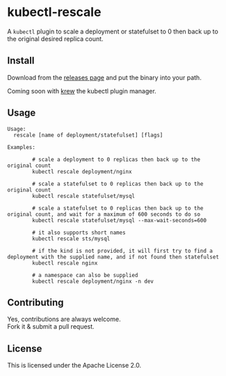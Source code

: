 # kubectl-rescale

A `kubectl` plugin to scale a deployment or statefulset to 0 then back up to the original desired replica count.

## Install

Download from the [releases page](https://github.com/wywywywy/kubectl-rescale/releases) and put the binary into your path.

Coming soon with [krew](https://krew.sigs.k8s.io/) the kubectl plugin manager.

## Usage

```
Usage:
  rescale [name of deployment/statefulset] [flags]

Examples:

        # scale a deployment to 0 replicas then back up to the original count
        kubectl rescale deployment/nginx

        # scale a statefulset to 0 replicas then back up to the original count
        kubectl rescale statefulset/mysql

        # scale a statefulset to 0 replicas then back up to the original count, and wait for a maximum of 600 seconds to do so
        kubectl rescale statefulset/mysql --max-wait-seconds=600

        # it also supports short names
        kubectl rescale sts/mysql

        # if the kind is not provided, it will first try to find a deployment with the supplied name, and if not found then statefulset
        kubectl rescale nginx

        # a namespace can also be supplied
        kubectl rescale deployment/nginx -n dev
```


## Contributing

Yes, contributions are always welcome.  
Fork it & submit a pull request.

## License

This is licensed under the Apache License 2.0.